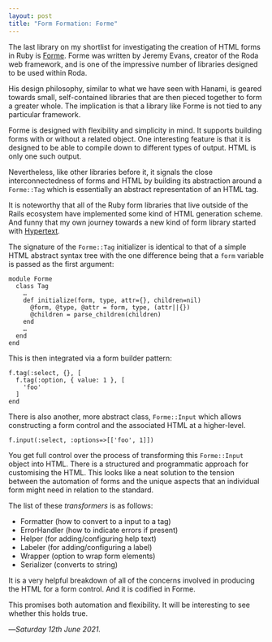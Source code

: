 ```yaml
---
layout: post
title: "Form Formation: Forme"
---
```


The last library on my shortlist for investigating the creation of HTML forms in Ruby is [Forme][fe]. Forme was written by Jeremy Evans, creator of the Roda web framework, and is one of the impressive number of libraries designed to be used within Roda. 

His design philosophy, similar to what we have seen with Hanami, is geared towards small, self-contained libraries that are then pieced together to form a greater whole. The implication is that a library like Forme is not tied to any particular framework.

Forme is designed with flexibility and simplicity in mind. It supports building forms with or without a related object. One interesting feature is that it is designed to be able to compile down to different types of output. HTML is only one such output.

Nevertheless, like other libraries before it, it signals the close interconnectedness of forms and HTML by building its abstraction around a `Forme::Tag` which is essentially an abstract representation of an HTML tag.

It is noteworthy that all of the Ruby form libraries that live outside of the Rails ecosystem have implemented some kind of HTML generation scheme. And funny that my own journey towards a new kind of form library started with [Hypertext][ht].

The signature of the `Forme::Tag` initializer is identical to that of a simple HTML abstract syntax tree with the one difference being that a `form` variable is passed as the first argument:

```
module Forme
  class Tag
    …
    def initialize(form, type, attr={}, children=nil)
      @form, @type, @attr = form, type, (attr||{})
      @children = parse_children(children)
    end
    …
  end
end
```

This is then integrated via a form builder pattern:

```
f.tag(:select, {}, [
  f.tag(:option, { value: 1 }, [
    'foo'
  ]
end
```

There is also another, more abstract class, `Forme::Input` which allows constructing a form control and the associated HTML at a higher-level.

```
f.input(:select, :options=>[['foo', 1]])
```

You get full control over the process of transforming this `Forme::Input` object into HTML. There is a structured and programmatic approach for customising the HTML. This looks like a neat solution to the tension between the automation of forms and the unique aspects that an individual form might need in relation to the standard.

The list of these _transformers_ is as follows:

- Formatter (how to convert to a input to a tag)
- ErrorHandler (how to indicate errors if present)
- Helper (for adding/configuring help text)
- Labeler (for adding/configuring a label)
- Wrapper (option to wrap form elements)
- Serializer (converts to string)

It is a very helpful breakdown of all of the concerns involved in producing the HTML for a form control. And it is codified in Forme.

This promises both automation and flexibility. It will be interesting to see whether this holds true.

—*Saturday 12th June 2021.*

[fe]: http://forme.jeremyevans.net
[ht]: https://www.crossingtheruby.com/2021/03/14/hypertext-write-html-in-ruby.html
